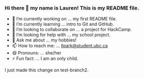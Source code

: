 ### Hi there 👋 my name is Lauren! This is my README file.

- 🔭 I’m currently working on ... my first README file.
- 🌱 I’m currently learning ... intro to Git and GitHub.
- 👯 I’m looking to collaborate on ... a project for HackCamp.
- 🤔 I’m looking for help with ... my school project.
- 💬 Ask me about ... my hobbies!
- 📫 How to reach me: ... llpark@student.ubc.ca
- 😄 Pronouns: ... she/her
- ⚡ Fun fact: ... I am an only child.

I just made this change on test-branch2.

<!--
**laurenspark/laurenspark** is a ✨ _special_ ✨ repository because its `README.md` (this file) appears on your GitHub profile.

Here are some ideas to get you started:

- 🔭 I’m currently working on ...
- 🌱 I’m currently learning ...
- 👯 I’m looking to collaborate on ...
- 🤔 I’m looking for help with ...
- 💬 Ask me about ...
- 📫 How to reach me: ...
- 😄 Pronouns: ...
- ⚡ Fun fact: ...
-->
